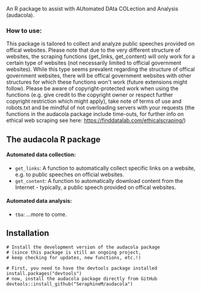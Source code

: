
An R package to assist with AUtomated DAta COLection and Analysis (audacola). 

### How to use: ###
This package is tailored to collect and analyze public speeches provided on offical websites. Please note that due to the very different structure of websites, the scraping functions (get_links, get_content) will only work for a certain type of websites (not necessarily limited to official government websites). While this type seems prevalent regarding the structure of offical government websites, there will be offical government websites with other structures for which these functions won't work (future extensions might follow). Please be aware of copyright-protected work when using the functions (e.g. give credit to the copyright owner or respect further copyright restriction which might apply), take note of terms of use and robots.txt and be mindful of not overloading servers with your requests (the functions in the audacola package include time-outs, for further info on ethical web scraping see here: https://finddatalab.com/ethicalscraping/)

## The audacola R package ##

#### Automated data collection: ####
* `get_links`: A function to automatically collect specific links on a website, e.g. to public speeches on official websites.
* `get_content`: A function to automatically download content from the Internet - typically, a public speech provided on offical websites.

#### Automated data analysis: ####
* `tba`: ...more to come.


## Installation ##

```
# Install the development version of the audacola package 
# (since this package is still an ongoing project, 
# keep checking for updates, new functions, etc.!)

# First, you need to have the devtools package installed
install.packages("devtools")
# now, install the audacola package directly from GitHub
devtools::install_github("SeraphineM/audacola")
```


